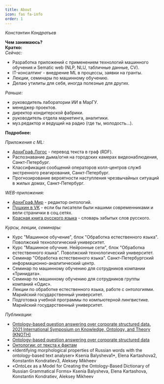 ```yaml
---
title: About
icon: fas fa-info
order: 1
---
```


*Константин Кондратьев*

**Чем занимаюсь?**  
**Кратко:**  
*Сейчас:*  
- Разработка приложений с применением технологий машинного обучения и Sematic web (NLP, NLU, табличные данные, CV).  
- IT-консалтинг - внедрение ML в процессы, заявки на гранты.  
- Лекции, семинары по машинному обучению.  
- Делаю утилиты для себя, иногда полезные для других.  
  
*Раньше:*  
- руководитель лаборатории ИИ в МарГУ.  
- менеджер проектов.  
- директор кондитерской фабрики.  
- руководитель отдела маркетинга, аналитики.  
- муз.редактор и ведущий на радио (где ты, молодость...).  
  
  
  
**Подробнее:**  
  
*Приложения с ML:*  
- [АрхиГраф.Логос](https://trinidata.ru/logos.htm) - перевод текста в граф (RDF).  
- Распознавание  дыма/огня на городских камерах видеонаблюдения, Санкт-Петербург.  
- Классификация сообщений операторов колл-центров служб экстренного реагирования, Санкт-Петербург.
- Прогнозирование вероятности наступления чрезвычайных ситуаций в жилых домах, Санкт-Петербург.  
  
*WEB-приложения:*  
- [АрхиГраф.Мир](https://trinidata.ru/archigraph_mir.htm) - редактор онтологий.  
- [Пушкин в VK](http://pushkinvk.ru) - если бы писатели были нашими современниками и вели странички в соц.сетях.   
- [Красная книга русского языка](https://vk.com/rusredbook) - словарь забытых слов русского.  
  
*Курсы, лекции, семинары:*  
- Курс "Машинное обучение", блок "Обработка естественного языка". Поволжский технологический университет.  
- Курс "Машинное обучние. Нейронные сети", блок "Обработка естественного языка". Поволжский технологический университет.  
- Семинар "Обработка естественного языка". Санкт-Петербургский информационно-аналитический центр.  
- Семинар по машинному обучению для сотрудников компании «Тринидата».  
- Семинар по машинному обучению для сотрудников группы компаний «Одис».  
- Лекции по обработке естественного языка, работе с онтологиями. Марийский государственный университет.  
- Подготовка учебной программы по компьютерной лингвистике. Марийский государственный университет.   

*Публикации:*  
- [Ontology-based question answering over corporate structured data. 2021 International Symposium on Knowledge, Ontology, and Theory (KNOTH)](https://ieeexplore.ieee.org/document/9685024)
- [Ontology-based question answering over corporate structured data](https://arxiv.org/abs/2111.04507)  
- [Онтологии: от текста к фактам](https://www.osp.ru/os/2020/04/13055699)  
- «Identifying morphological properties of Russian words with the ontology-based text analyser» Ksenia Balysheva1*, Elena Kartashova2, Konstantin Kondratiev3, Aleksey Mikheev  
- «OntoLex as a Model for Creating the Ontology-Based Diсtionary of Russian Grammatical Forms» Ksenia Balysheva, Elena Kartashova, Konstantin Kondratiev, Aleksey Mikheev  


